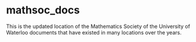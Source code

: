 # mathsoc_docs
This is the updated location of the Mathematics Society of the University of Waterloo documents that have existed in many locations over the years. 


